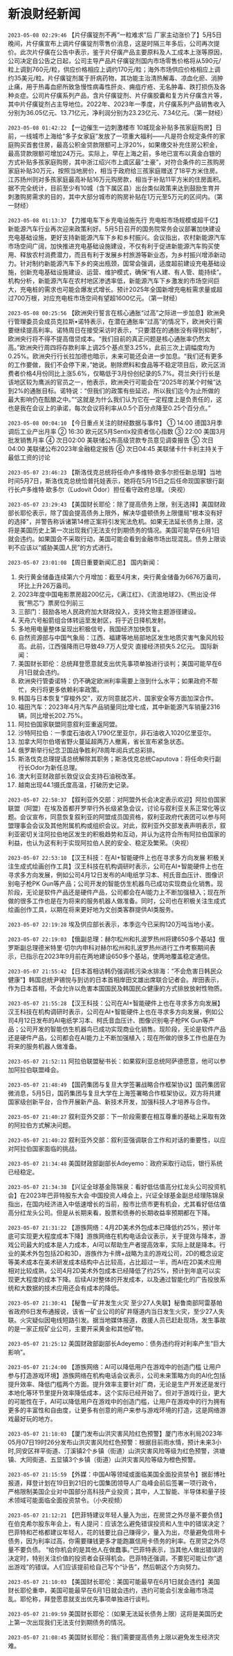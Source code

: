 # 新浪财经新闻
`2023-05-08 02:29:46` 【片仔癀锭剂不再“一粒难求”后 厂家主动涨价了】5月5日晚间，片仔癀宣布上调片仔癀锭剂零售价消息，这是时隔三年多后，公司再次提价。此次片仔癀在公告中表示，鉴于片仔癀产品主要原料及人工成本上涨等原因，公司决定自公告之日起，公司主导产品片仔癀锭剂国内市场零售价格将从590元/粒上调到760元/粒，供应价格相应上调约170元/粒；海外市场供应价格相应上调约35美元/粒。片仔癀锭剂属于肝病药物，其功能主治清热解毒、凉血化瘀、消肿止痛，用于热毒血瘀所致急慢性病毒性肝炎、痈疽疔疮、无名肿毒、跌打损伤及各种炎症。公司片仔癀系列产品，含片仔癀锭剂、片仔癀胶囊和复方片仔癀含片等，其中片仔癀锭剂占主导地位。2022年、2023年一季度，片仔癀系列产品销售收入分别为36.05亿元、13.71亿元，净利润分别为23.23亿元、7.34亿元。（第一财经）

`2023-05-08 01:42:22` 【一边催生一边刺激楼市 10城现金补贴多孩家庭购房】日前，一线城市上海给“多子女家庭”发放了一项重大福利——凡是符合规定条件的家庭购买首套住房，最高公积金贷款限额可上浮20%，如果缴交补充住房公积金，最高贷款限额可增加24万元。实际上，早在上海之前，多地已宣布以真金白银的方式补贴多孩家庭购房，其中浙江绍兴市上虞区最“土豪”，对符合条件的三孩购房家庭补贴30万元，按照当地房价，相当于政府给三孩家庭赠送了18平方米住房。江苏扬州则对多孩家庭最高补贴16万元购房款，相当于补贴11平方米的住房面积。据不完全统计，目前至少有10城（含下属区县）出台类似政策来达到鼓励生育并刺激购房需求的目的，其中大部分城市的购房补贴在1万元至5万元的区间内。（第一财经）

`2023-05-08 01:13:37` 【力推电车下乡充电设施先行 充电桩市场规模或超千亿】新能源汽车行业再次迎来政策利好。5月5日召开的国务院常务会议部署加快建设充电基础设施，更好支持新能源汽车下乡和乡村振兴。会议指出，农村新能源汽车市场空间广阔，加快推进充电基础设施建设，不仅有利于促进新能源汽车购买使用、释放农村消费潜力，而且有利于发展乡村旅游等新业态，为乡村振兴增添新动力。针对制约新能源汽车下乡的突出瓶颈，国常会强调，适度超前建设充电基础设施，创新充电基础设施建设、运营、维护模式，确保“有人建、有人管、能持续”。机构分析，新能源汽车在农村地区渗透率低，新能源汽车下乡激发的市场空间巨大，充电桩的需求也可能会爆发式增长。预计2025年全国新增充电桩需求量或超过700万根，对应充电桩市场空间有望超1600亿元。（第一财经）

`2023-05-08 00:25:56` 【欧洲央行誓言在核心通胀“过高”之际进一步加息】欧洲央行管理委员会成员克拉斯•诺特表示，在潜在通胀率“过高”的情况下，欧洲央行需要继续提高利率。诺特周日在接受采访时表示，“只要潜在的通胀没有得到抑制”，欧洲央行将不得不提高借贷成本。“我们目前的真正问题是核心通胀率仍然太高。”欧洲央行周四将存款利率上调25个基点至3.25%，此前三次上调幅度均为0.25%。欧洲央行行长拉加德也暗示，未来可能还会进一步加息。“我们还有更多的工作要做，我们不会停下来，”她说。剔除燃料和食品等不稳定项目后，欧元区消费者价格4月份同比上涨5.6%，仅略低于3月份创纪录的5.7%。荷兰央行行长是该地区较为鹰派的官员之一，他表示，欧洲央行可能会在“2025年的某个时候”达到2%的通胀目标。诺特说：“但我们的政策有些延迟，所以我们迄今为止所做的最大影响仍在酝酿之中。”“这就是为什么我们认为它在一定程度上是负责任的，这也是我在会议上的承诺，每次会议将利率从0.5个百分点降至0.25个百分点。”

`2023-05-08 00:04:10` 【今日重点关注的财经数据与事件】
① 14:00 德国3月季调后工业产出月率
② 16:30 欧元区5月Sentix投资者信心指数
③ 22:00 美国3月批发销售月率
④ 次日02:00 美联储公布高级贷款专员意见调查报告
⑤ 次日04:00 美联储公布2023年金融稳定报告
⑥ 次日04:45 美联储卡什卡利主持关于最低工资的讨论

`2023-05-07 23:46:23` 【斯洛伐克总统将任命卢多维特·欧多尔担任新总理】当地时间5月7日，斯洛伐克总统恰普托娃表示，她将在5月15日之后任命现国家银行副行长卢多维特·欧多尔（Ľudovít Ódor）担任看守政府总理。（央视）

`2023-05-07 23:29:43` 【美国财长耶伦：除了提高债务上限，别无选择】美国财政部长耶伦表示，除了国会提高债务上限外，解决华盛顿债务上限僵局"根本没有好的选择"，并警告称诉诸第14修正案将引发宪法危机。如果无法延长债务上限，这将是美国历史上第一次出现我们无法支付到期债务的情况。美国可能早在6月1日就会违约。如果国会不采取行动，美国可能会看到金融市场出现混乱。债务上限谈判不应该以“威胁美国人民”的方式进行。

`2023-05-07 23:01:08` 【周日重要新闻汇总】
国内新闻：
1. 央行黄金储备连续第六个月增加：截至4月末，央行黄金储备为6676万盎司，环比上升26万盎司。
2. 2023年度中国电影票房超200亿元，《满江红》、《流浪地球2》、《熊出没·伴我“熊芯”》票房位列前三
3. 三部门：鼓励各地人民政府加大财政投入，支持文物主题游径建设。
4. 天舟六号船箭组合体转运至发射区，将于近日择机发射。
5. 多地用电量整体呈现出积极信号，我国经济加快恢复。
6. 自然资源部与中国气象局：江西、福建等地局部地区发生地质灾害气象风险较高。此前，江西强降雨已导致49.7万人受灾 直接经济损失5.2亿元。
国际新闻：
1. 美国财长耶伦：总统拜登愿意就支出优先事项单独进行谈判；美国可能早在6月1日就会违约。
2.  欧洲央行管委诺特：仍不确定欧洲利率需要上涨到什么水平；如果政府不帮忙，央行将更多依赖利率政策。
3. 韩国与日本恢复“穿梭外交”，双方同意就芯片、国家安全等方面加深合作。
4. 福田汽车：2023年4月汽车产品销量同比增七成，其中新能源汽车销量2316辆，同比增长202.75%。
5. 阿拉伯国家联盟同意叙利亚重返阿盟。
6. 沙特阿拉伯：一季度石油收入1790亿里亚尔，非石油收入1020亿里亚尔。
7. 加拿大阿尔伯塔省野火蔓延超两万人撤离，省长宣布紧急状态。
8. 俄罗斯举行纪念卫国战争胜利78周年阅兵式总彩排。
9. 斯洛伐克总理提请总统解除其职务；斯洛伐克总统Caputova：将任命央行副行长Odor为新任总理。
10. 澳大利亚财政部长敦促议会支持石油税改革。
11. 越南出现44.1摄氏度高温，打破历史记录。

`2023-05-07 22:58:37` 【叙利亚外交部：对阿盟外长会决定表示欢迎】阿拉伯国家联盟（阿盟）在埃及首都开罗举行外长级紧急会议，讨论与叙利亚关系正常化等议题。会议宣布，同意恢复叙利亚的阿盟成员国资格，叙利亚政府代表团可以参与阿盟理事会会议及其他附属机构或组织会议。对此，叙利亚外交部发表声明表示，叙利亚密切关注阿拉伯地区发生的积极趋势和互动，并认为这符合所有阿拉伯国家的利益，也认为这有利于实现阿拉伯人民的安全、稳定及繁荣。（央视）

`2023-05-07 22:53:10` 【汉王科技：在AI+智能硬件上也在寻求多方向发展 积极关注生成式绘画创作工具】汉王科技在机构调研时表示，公司在AI+智能硬件上也在寻求多方向发展，例如公司4月12日发布的AI电纸学习本、柯氏音血压计、图像识别电子枪PK Gun等产品；公司开发的智能仿生机器鸟已成功实现商业化销售。现阶段，无论是软件产品还是硬件产品，公司都会在AI能力上不断加强植入；现在所做的很多工作也是在为将来的服务机器人做准备。同时，公司也在积极关注生成式绘画创作工具，以期在将来更好地为文创类客群提供AI类服务。

`2023-05-07 22:19:28` 埃及供应部长表示，本季迄今已采购120万吨当地小麦。

`2023-05-07 22:19:03` 【俄副总理：赫尔松州和扎波罗热州将建650多个基站】俄罗斯副总理德米特里·切尔内申科对赫尔松州和扎波罗热州进行工作考察期间表示，已指示在2023年9月前在两地建设650多个基站，使两地覆盖稳定通信。

`2023-05-07 21:55:42` 【日本首相访韩仍强调核污染水排海：“不会危害日韩民众健康”】韩国总统尹锡悦与到访的日本首相岸田文雄出席联合记者会。岸田表示，作为日本首相，不会允许以危害本国国民及韩国民众健康的方式排放放射性物质。

`2023-05-07 21:55:28` 【汉王科技：公司在AI+智能硬件上也在寻求多方向发展】汉王科技在机构调研时表示，公司在AI+智能硬件上也在寻求多方向发展，例如公司4月12日发布的AI电纸学习本、柯氏音血压计、图像识别电子枪PK Gun等产品；公司开发的智能仿生机器鸟已成功实现商业化销售。现阶段，无论是软件产品还是硬件产品，公司都会在AI能力上不断加强植入；现在所做的很多工作也是在为将来的服务机器人做准备。

`2023-05-07 21:52:11` 阿拉伯联盟秘书长：如果叙利亚总统阿萨德愿意，他可以参加阿拉伯联盟峰会。

`2023-05-07 21:48:49` 【国药集团与复旦大学签署战略合作框架协议】国药集团官微消息，5月5日，国药集团与复旦大学在上海签署略合作框架协议。双方将共建国家级创新平台，合作开展新产品、新技术开发，加强科技人才培养与合作。

`2023-05-07 21:40:27` 叙利亚外交部：下一阶段需要在相互尊重的基础上采取有效的阿拉伯方式解决问题。

`2023-05-07 21:40:22` 叙利亚外交部：叙利亚强调联合工作和对话的重要性，以应对阿拉伯国家面临的挑战。

`2023-05-07 21:34:48` 美国财政部副部长Adeyemo：政府采取行动后，银行系统已经稳定。

`2023-05-07 21:34:38` 【兴证全球基金陈锦泉：看好低估值高分红龙头公司投资机会】在2023年巴菲特股东大会·中国投资人峰会上，兴证全球基金副总经理陈锦泉指出，在国内经济进入中低速增长的当前，股市比债市更有机会，尤其看好低估值高分红龙头公司。但是从长期来看，股票和债券的长期收益率预期都在下降。

`2023-05-07 21:31:22` 【游族网络：4月2D美术外包成本已降低约25%，预计年底可实现更大程度成本下降】游族网络在机构电话会议表示，关于提效与降本，游戏公司最大的成本是人力成本，AI可以帮助生产者提高效率，实际上就是降本。行业的美术外包包括2D和3D，游族作为卡牌+战略为主的游戏公司，2D的概念设定等美术成本在美术研发成本结构中占比较高，占比超过一半，而AI在2D美术应用相对比较成熟，公司4月2D美术外包成本已经降低了约25%，预计到年底可以实现更大程度的成本下降。后续AI对整体的开发成本，以及通过智能化的广告投放系统和大数据的技术应用还会有成本的降低。

`2023-05-07 21:30:41` 【秘鲁一矿井发生火灾 至少27人失联】秘鲁南部阿雷基帕省政府6日发布通报说，该省一矿业公司的矿井隧道内当日发生火灾，至少27人失联。火灾疑似因电线短路引发。据当地媒体报道，救援人员已赶赴现场，发生事故的是一家正规矿业公司，主要开采黄金和其他矿物。

`2023-05-07 21:25:12` 美国财政部副部长Adeyemo：债务违约将对利率产生“巨大影响”。

`2023-05-07 21:24:00` 【游族网络：AI可以降低用户在游戏中的创造门槛 让用户参与打造游戏环境】游族网络在机构电话会议表示，公司未来策略方向的AI化包括提升效率、降低门槛两个方面。提升效率主要针对厂商，无论是生产开发还是发行本地化等环节里提升效率降低成本，这个实际已经开始了。但对于游戏行业，更大的可能性在于，AI可以降低用户在游戏中的创造门槛，让用户在游戏中的行为拥有更多的丰富性和自由度，让更多有创意的用户来参与游戏环境的打造，这是网络游戏最好玩的地方。

`2023-05-07 21:18:03` 【厦门发布山洪灾害风险红色预警】厦门市水利局2023年05月07日19时26分发布山洪灾害风险红色预警：根据目前雨水情，预计未来3小时,同安区祥平街道、汀溪镇2个乡镇（街道）山洪灾害风险等级为红色预警，洪塘镇、大同街道、五显镇3个乡镇（街道）山洪灾害风险等级为橙色预警。

`2023-05-07 21:15:59` 【外媒：中国AI等领域或面临美国全面投资禁令】据彭博社报道，拜登计划在19日到21日的七国集团领导人广岛峰会前后签署一项行政令，严格限制美国企业对中国部分高科技产业投资；其中，人工智能、半导体和量子技术领域可能面临全面投资禁令。（小央视频）

`2023-05-07 21:12:21` 【巴菲特建议年轻人量入为出，在房贷之外尽量不要负债】在伯克希尔股东年会上，有人提问：应该怎么避免错误投资和人生中的错误决定？巴菲特和芒格都建议年轻人，花的钱要比自己赚得少，量入为出，尽量避免信用卡债务，因为利率过高，你需要赚钱更多才能跑赢信用卡债务的利率。在房贷之外尽量不要负债。 “给你机会的是其他人在做蠢事。”巴菲特表示，当其他人做出错误的决定时，特别关注价值的投资者会获得机会。巴菲特还强调，不要犯可能让你“退出游戏”的错误。人们应该提前给自己写个“讣告”，然后朝这个方向努力。

`2023-05-07 21:10:03` 【美国财长耶伦：美国可能最早在6月1日就会违约】美国财长耶伦重申，美国可能最早在6月1日就会违约，违约可能会引发金融市场混乱。耶伦称，拜登愿意就支出优先事项单独进行谈判。

`2023-05-07 21:09:59` 美国财长耶伦：（如果无法延长债务上限）这将是美国历史上第一次出现我们无法支付到期债务的情况。

`2023-05-07 21:08:45` 美国财长耶伦：我们需要提高债务上限以避免发生经济灾难。

